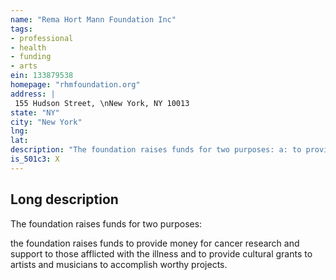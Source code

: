 ```yaml
---
name: "Rema Hort Mann Foundation Inc"
tags:
- professional
- health
- funding
- arts
ein: 133879538
homepage: "rhmfoundation.org"
address: |
 155 Hudson Street, \nNew York, NY 10013
state: "NY"
city: "New York"
lng: 
lat: 
description: "The foundation raises funds for two purposes: a: to provide money for cancer research and support to those afflicted with the illness b: to provide cultural grants to artists and musicians to accomplish worthy projects"
is_501c3: X
---
```


## Long description

The foundation raises funds for two purposes:
  
  the foundation raises funds to provide money for cancer research and support to those afflicted with the illness and to provide cultural grants to artists and musicians to accomplish worthy projects. 
